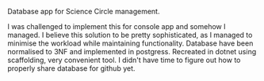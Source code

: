 Database app for Science Circle management.

I was challenged to implement this for console app and somehow I managed. I believe this solution to be pretty sophisticated, as I managed to minimise the workload while maintaining functionality. 
Database have been normalised to 3NF and implemented in postgress. Recreated in dotnet using scaffolding, very convenient tool. I didn't have time to figure out how to properly share database for github yet.
